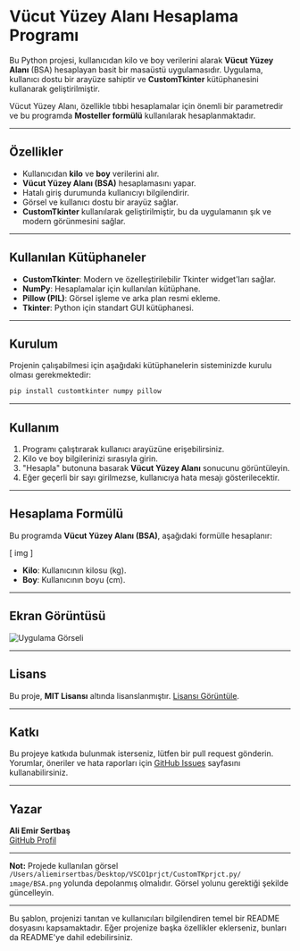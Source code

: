 

# Vücut Yüzey Alanı Hesaplama Programı

Bu Python projesi, kullanıcıdan kilo ve boy verilerini alarak **Vücut Yüzey Alanı** (BSA) hesaplayan basit bir masaüstü uygulamasıdır. Uygulama, kullanıcı dostu bir arayüze sahiptir ve **CustomTkinter** kütüphanesini kullanarak geliştirilmiştir. 

Vücut Yüzey Alanı, özellikle tıbbi hesaplamalar için önemli bir parametredir ve bu programda **Mosteller formülü** kullanılarak hesaplanmaktadır.

---

## Özellikler

- Kullanıcıdan **kilo** ve **boy** verilerini alır.
- **Vücut Yüzey Alanı (BSA)** hesaplamasını yapar.
- Hatalı giriş durumunda kullanıcıyı bilgilendirir.
- Görsel ve kullanıcı dostu bir arayüz sağlar.
- **CustomTkinter** kullanılarak geliştirilmiştir, bu da uygulamanın şık ve modern görünmesini sağlar.

---

## Kullanılan Kütüphaneler

- **CustomTkinter**: Modern ve özelleştirilebilir Tkinter widget'ları sağlar.
- **NumPy**: Hesaplamalar için kullanılan kütüphane.
- **Pillow (PIL)**: Görsel işleme ve arka plan resmi ekleme.
- **Tkinter**: Python için standart GUI kütüphanesi.

---

## Kurulum

Projenin çalışabilmesi için aşağıdaki kütüphanelerin sisteminizde kurulu olması gerekmektedir:

```bash
pip install customtkinter numpy pillow
```

---

## Kullanım

1. Programı çalıştırarak kullanıcı arayüzüne erişebilirsiniz.
2. Kilo ve boy bilgilerinizi sırasıyla girin.
3. "Hesapla" butonuna basarak **Vücut Yüzey Alanı** sonucunu görüntüleyin.
4. Eğer geçerli bir sayı girilmezse, kullanıcıya hata mesajı gösterilecektir.

---

## Hesaplama Formülü

Bu programda **Vücut Yüzey Alanı (BSA)**, aşağıdaki formülle hesaplanır:

\[
img
\]

- **Kilo**: Kullanıcının kilosu (kg).
- **Boy**: Kullanıcının boyu (cm).

---

## Ekran Görüntüsü

![Uygulama Görseli](assets/bsa-application.png)

---

## Lisans

Bu proje, **MIT Lisansı** altında lisanslanmıştır. [Lisansı Görüntüle](LICENSE).

---

## Katkı

Bu projeye katkıda bulunmak isterseniz, lütfen bir pull request gönderin. Yorumlar, öneriler ve hata raporları için [GitHub Issues](https://github.com/kullanici/VSCO1prjct/issues) sayfasını kullanabilirsiniz.

---

## Yazar

**Ali Emir Sertbaş**  
[GitHub Profil](https://github.com/kullanici)

---

**Not:** Projede kullanılan görsel `/Users/aliemirsertbas/Desktop/VSCO1prjct/CustomTKprjct.py/ımage/BSA.png` yolunda depolanmış olmalıdır. Görsel yolunu gerektiği şekilde güncelleyin.

--- 

Bu şablon, projenizi tanıtan ve kullanıcıları bilgilendiren temel bir README dosyasını kapsamaktadır. Eğer projenize başka özellikler eklerseniz, bunları da README'ye dahil edebilirsiniz.
